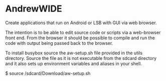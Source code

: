 # AndrewWIDE
Create applications that run on Android or LSB with GUI via web browser.

The intention is to be able to edit source code or scripts via a web-browser front end. From the browser it should be possible to compile and run the code with output being passed back to the browser.

To install busybox source the aw-setup.sh file provided in the utils directory. Source the file as it is not executable from the sdcard directory and it also sets up environment variables and aliases in your shell.

$ source /sdcard/Download/aw-setup.sh

